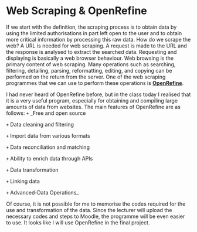 # Web Scraping & OpenRefine 
If we start with the definition, the scraping process is to obtain data by using the limited authorisations in part left open to the user and to obtain more critical information by processing this raw data. 
How do we scrape the web? A URL is needed for web scraping. A request is made to the URL and the response is analysed to extract the searched data. Requesting and displaying is basically a web browser behaviour. Web browsing is the primary content of web scraping. Many operations such as searching, filtering, detailing, parsing, reformatting, editing, and copying can be performed on the return from the server. One of the web scraping programmes that we can use to perform these operations is **[OpenRefine](https://openrefine.org/)**. 

I had never heard of OpenRefine before, but in the class today I realised that it is a very useful program, especially for obtaining and compiling large amounts of data from websites. The main features of OpenRefine are as follows:
`+` _Free and open source

`+` Data cleaning and filtering

`+` Import data from various formats

`+` Data reconciliation and matching

`+` Ability to enrich data through APIs

`+` Data transformation

`+` Linking data

`+` Advanced-Data Operations_

Of course, it is not possible for me to memorise the codes required for the use and transformation of the data. Since the lecturer will upload the necessary codes and steps to Moodle, the programme will be even easier to use. It looks like I will use OpenRefine in the final project.

